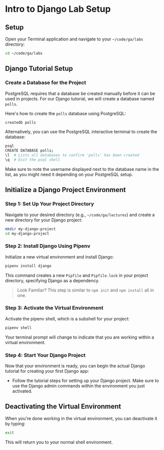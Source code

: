 <h1>
  <span class="headline">Intro to Django Lab</span>
  <span class="subhead">Setup</span>
</h1>

## Setup

Open your Terminal application and navigate to your `~/code/ga/labs` directory:

```bash
cd ~/code/ga/labs
```

## Django Tutorial Setup

### Create a Database for the Project

PostgreSQL requires that a database be created manually before it can be used in projects. For our Django tutorial, we will create a database named `polls`.

Here's how to create the `polls` database using PostgreSQL:

```bash
createdb polls
```

Alternatively, you can use the PostgreSQL interactive terminal to create the database:

```bash
psql
CREATE DATABASE polls;
\l  # Lists all databases to confirm 'polls' has been created
\q  # Exit the psql shell
```

Make sure to note the username displayed next to the database name in the list, as you might need it depending on your PostgreSQL setup.

## Initialize a Django Project Environment

### Step 1: Set Up Your Project Directory

Navigate to your desired directory (e.g., `~/code/ga/lectures`) and create a new directory for your Django project:

```bash
mkdir my-django-project
cd my-django-project
```

### Step 2: Install Django Using Pipenv

Initialize a new virtual environment and install Django:

```bash
pipenv install django
```

This command creates a new `Pipfile` and `Pipfile.lock` in your project directory, specifying Django as a dependency.

> Look Familiar? This step is similar to `npm init` and `npm install` all in one.

### Step 3: Activate the Virtual Environment

Activate the pipenv shell, which is a subshell for your project:

```bash
pipenv shell
```

Your terminal prompt will change to indicate that you are working within a virtual environment.

### Step 4: Start Your Django Project

Now that your environment is ready, you can begin the actual Django tutorial for creating your first Django app:

- Follow the tutorial steps for setting up your Django project. Make sure to use the Django admin commands within the environment you just activated.

## Deactivating the Virtual Environment

When you're done working in the virtual environment, you can deactivate it by typing:

```bash
exit
```

This will return you to your normal shell environment.
